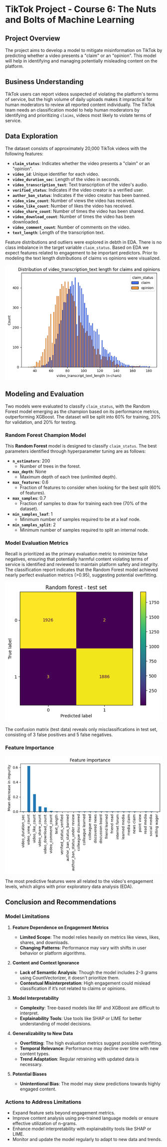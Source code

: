 # TikTok Project - Course 6: The Nuts and Bolts of Machine Learning

## Project Overview
The project aims to develop a model to mitigate misinformation on TikTok by predicting whether a video presents a "claim" or an "opinion". This model will help in identifying and managing potentially misleading content on the platform.

## Business Understanding
TikTok users can report videos suspected of violating the platform's terms of service, but the high volume of daily uploads makes it impractical for human moderators to review all reported content individually. 
The TikTok team needs an classification model to help human moderators by identifying and prioritizing `claims`, videos most likely to violate terms of service.

## Data Exploration

The dataset consists of approximately 20,000 TikTok videos with the following features:

- **`claim_status`**: Indicates whether the video presents a "claim" or an "opinion".
- **`video_id`**: Unique identifier for each video.
- **`video_duration_sec`**: Length of the video in seconds.
- **`video_transcription_text`**: Text transcription of the video's audio.
- **`verified_status`**: Indicates if the video creator is a verified user.
- **`author_ban_status`**: Indicates if the video creator has been banned.
- **`video_view_count`**: Number of views the video has received.
- **`video_like_count`**: Number of likes the video has received.
- **`video_share_count`**: Number of times the video has been shared.
- **`video_download_count`**: Number of times the video has been downloaded.
- **`video_comment_count`**: Number of comments on the video.
- **`text_length`**: Length of the transcription text.

Feature distributions and outliers were explored in debth in EDA. 
There is no class imbalance in the target variable `claim_status`. 
Based on EDA we expect features related to engagement to be important predictors.
Prior to modeling the text length distributions of claims vs opinions were visualized.

![alt text](images/charcount_distribution.png)

## Modeling and Evaluation
Two models were evaluated to classify `claim_status`, with the Random Forest model emerging as the champion based on its performance metrics, outperforming XGBoost.
The dataset will be split into 60% for training, 20% for validation, and 20% for testing.

### Random Forest Champion Model

This **Random Forest** model is designed to classify `claim_status`. The best parameters identified through hyperparameter tuning are as follows:

- **`n_estimators`**: 200
  - Number of trees in the forest.
- **`max_depth`**: None
  - Maximum depth of each tree (unlimited depth).
- **`max_features`**: 0.6
  - Fraction of features to consider when looking for the best split (60% of features).
- **`max_samples`**: 0.7
  - Fraction of samples to draw for training each tree (70% of the dataset).
- **`min_samples_leaf`**: 1
  - Minimum number of samples required to be at a leaf node.
- **`min_samples_split`**: 2
  - Minimum number of samples required to split an internal node.


### Model Evaluation Metrics

Recall is prioritized as the primary evaluation metric to minimize false negatives, ensuring that potentially harmful content violating terms of service is identified and reviewed to maintain platform safety and integrity.
The classification report indicates that the Random Forest model achieved nearly perfect evaluation metrics (>0.95), suggesting potential overfitting.

![alt text](images/confusion_matrix.png)

The confusion matrix (test data) reveals only misclassifications in test set, consisting of 3 false positives and 5 false negatives.

### Feature Importance

![alt text](images/feature_importance.png)

The most predictive features were all related to the video's engagement levels, which aligns with prior exploratory data analysis (EDA).

## Conclusion and Recommendations

### Model Limitations

1. **Feature Dependence on Engagement Metrics**
   - **Limited Scope**: The model relies heavily on metrics like views, likes, shares, and downloads.
   - **Changing Patterns**: Performance may vary with shifts in user behavior or platform algorithms.

2. **Content and Context Ignorance**
   - **Lack of Semantic Analysis**: Though the model includes 2-3 grams using CountVectorizer, it doesn't prioritize them.
   - **Contextual Misinterpretation**: High engagement could mislead classification if it’s not related to claims or opinions.

3. **Model Interpretability**
   - **Complexity**: Tree-based models like RF and XGBoost are difficult to interpret.
   - **Explainability Tools**: Use tools like SHAP or LIME for better understanding of model decisions.

4. **Generalizability to New Data**
   - **Overfitting**: The high evaluation metrics suggest possible overfitting.
   - **Temporal Relevance**: Performance may decline over time with new content types.
   - **Trend Adaptation**: Regular retraining with updated data is necessary.

5. **Potential Biases**
   - **Unintentional Bias**: The model may skew predictions towards highly engaged content.


### Actions to Address Limitations

- Expand feature sets beyond engagement metrics.
- Improve content analysis using pre-trained language models or ensure effective utilization of n-grams.
- Enhance model interpretability with explainability tools like SHAP or LIME.
- Monitor and update the model regularly to adapt to new data and trends.


